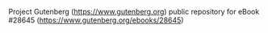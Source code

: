 Project Gutenberg (https://www.gutenberg.org) public repository for eBook #28645 (https://www.gutenberg.org/ebooks/28645)
